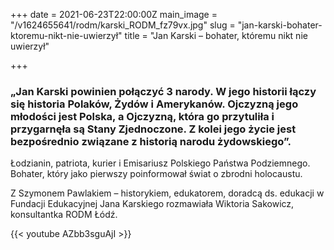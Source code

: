 +++
date = 2021-06-23T22:00:00Z
main_image = "/v1624655641/rodm/karski_RODM_fz79vx.jpg"
slug = "jan-karski-bohater-ktoremu-nikt-nie-uwierzył"
title = "Jan Karski – bohater, któremu nikt nie uwierzył"

+++
### **„Jan Karski powinien połączyć 3 narody. W jego historii łączy się historia Polaków, Żydów i Amerykanów. Ojczyzną jego młodości jest Polska, a Ojczyzną, która go przytuliła i przygarnęła są Stany Zjednoczone. Z kolei jego życie jest bezpośrednio związane z historią narodu żydowskiego”.**

Łodzianin, patriota, kurier i Emisariusz Polskiego Państwa Podziemnego. Bohater, który jako pierwszy poinformował świat o zbrodni holocaustu.

Z Szymonem Pawlakiem – historykiem, edukatorem, doradcą ds. edukacji w Fundacji Edukacyjnej Jana Karskiego rozmawiała Wiktoria Sakowicz, konsultantka RODM Łódź.

{{< youtube AZbb3sguAjI >}}